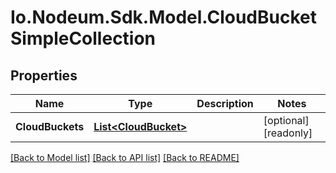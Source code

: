 # Io.Nodeum.Sdk.Model.CloudBucketSimpleCollection
## Properties

Name | Type | Description | Notes
------------ | ------------- | ------------- | -------------
**CloudBuckets** | [**List&lt;CloudBucket&gt;**](CloudBucket.md) |  | [optional] [readonly] 

[[Back to Model list]](../README.md#documentation-for-models) [[Back to API list]](../README.md#documentation-for-api-endpoints) [[Back to README]](../README.md)

